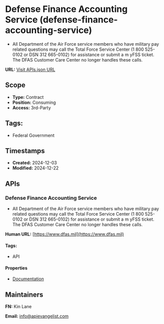 # Defense Finance Accounting Service (defense-finance-accounting-service)
- All Department of the Air Force service members who have military pay related questions may call the Total Force Service Center (1 800 525-0102 or DSN 312 665-0102) for assistance or submit a m yFSS ticket. The DFAS Customer Care Center no longer handles these calls.

**URL:** [Visit APIs.json URL](https://raw.githubusercontent.com/api-evangelist/defense-finance-accounting-service/refs/heads/main/apis.yml)

## Scope

- **Type:** Contract 
- **Position:** Consuming 
- **Access:** 3rd-Party 

## Tags:

 - Federal Government

## Timestamps

- **Created:** 2024-12-03 
- **Modified:** 2024-12-22 

## APIs

### Defense Finance Accounting Service
- All Department of the Air Force service members who have military pay related questions may call the Total Force Service Center (1 800 525-0102 or DSN 312 665-0102) for assistance or submit a m yFSS ticket. The DFAS Customer Care Center no longer handles these calls.

**Human URL:** [https://www.dfas.mil](https://www.dfas.mil)


#### Tags:

 - API

#### Properties

- [Documentation](https://www.dfas.mil)

## Maintainers

**FN:** Kin Lane

**Email:** info@apievangelist.com

